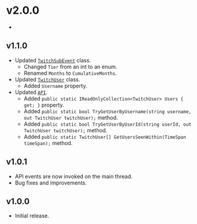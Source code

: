 # v2.0.0

- 

## v1.1.0

- Updated [`TwitchSubEvent`](https://github.com/ZehsTeam/Lethal-Company-TwitchChatAPI/blob/main/TwitchChatAPI/Objects/TwitchEvents.cs#L14) class.
  - Changed `Tier` from an int to an enum.
  - Renamed `Months` to `CumulativeMonths`.
- Updated [`TwitchUser`](https://github.com/ZehsTeam/Lethal-Company-TwitchChatAPI/blob/main/TwitchChatAPI/Objects/TwitchUser.cs) class.
  - Added `Username` property.
- Updated [`API`](https://github.com/ZehsTeam/Lethal-Company-TwitchChatAPI/blob/main/TwitchChatAPI/API.cs).
  - Added `public static IReadOnlyCollection<TwitchUser> Users { get; }` property.
  - Added `public static bool TryGetUserByUsername(string username, out TwitchUser twitchUser);` method.
  - Added `public static bool TryGetUserByUserId(string userId, out TwitchUser twitchUser);` method.
  - Added `public static TwitchUser[] GetUsersSeenWithin(TimeSpan timeSpan);` method.

## v1.0.1

- API events are now invoked on the main thread.
- Bug fixes and improvements.

## v1.0.0

- Initial release.